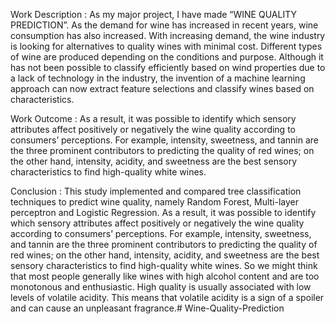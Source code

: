 Work Description : As my major project, I have made “WINE QUALITY PREDICTION”.
As the demand for wine has increased in recent years, wine consumption has also increased. With increasing demand, the wine industry is looking for alternatives to quality wines with minimal cost. Different types of wine are produced depending on the conditions and purpose. Although it has not been possible to classify efficiently based on wind properties due to a lack of technology in the industry, the invention of a machine learning approach can now extract feature selections and classify wines based on characteristics.

Work Outcome : As a result, it was possible to identify which sensory attributes affect positively or negatively the wine quality according to consumers’ perceptions. For example, intensity, sweetness, and tannin are the three prominent contributors to predicting the quality of red wines; on the other hand, intensity, acidity, and sweetness are the best sensory characteristics to find high-quality white wines.

Conclusion : This study implemented and compared tree classification techniques to predict wine quality, namely Random Forest, Multi-layer perceptron and Logistic Regression. As a result, it was possible to identify which sensory attributes affect positively or negatively the wine quality according to consumers’ perceptions. For example, intensity, sweetness, and tannin are the three prominent contributors to predicting the quality of red wines; on the other hand, intensity, acidity, and sweetness are the best sensory characteristics to find high-quality white wines. So we might think that most people generally like wines with high alcohol content and are too monotonous and enthusiastic. High quality is usually associated with low levels of volatile acidity. This means that volatile acidity is a sign of a spoiler and can cause an unpleasant fragrance.# Wine-Quality-Prediction
